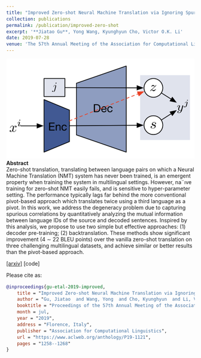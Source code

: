 ```yaml
---
title: "Improved Zero-shot Neural Machine Translation via Ignoring Spurious Correlations"
collection: publications
permalink: /publication/improved-zero-shot
excerpt: '**Jiatao Gu**, Yong Wang, Kyunghyun Cho, Victor O.K. Li'
date: 2019-07-28
venue: 'The 57th Annual Meeting of the Association for Computational Linguistics (ACL),<br>Florence, Italy'
---
```


![png](/images/zero-shot.png)
**Abstract** <br>
Zero-shot translation, translating between language pairs on which a Neural Machine Translation (NMT) system has never been trained, is
an emergent property when training the system
in multilingual settings. However, na¨ıve training for zero-shot NMT easily fails, and is sensitive to hyper-parameter setting. The performance typically lags far behind the more conventional pivot-based approach which translates twice using a third language as a pivot.
In this work, we address the degeneracy problem due to capturing spurious correlations by
quantitatively analyzing the mutual information between language IDs of the source and
decoded sentences. Inspired by this analysis,
we propose to use two simple but effective approaches: (1) decoder pre-training; (2) backtranslation. These methods show significant
improvement (4 ∼ 22 BLEU points) over the
vanilla zero-shot translation on three challenging multilingual datasets, and achieve similar or better results than the pivot-based approach.

[[arxiv]](https://arxiv.org/pdf/1906.01181.pdf) [code]

Please cite as:
```bibtex
@inproceedings{gu-etal-2019-improved,
    title = "Improved Zero-shot Neural Machine Translation via Ignoring Spurious Correlations",
    author = "Gu, Jiatao  and Wang, Yong  and Cho, Kyunghyun  and Li, Victor O.K.",
    booktitle = "Proceedings of the 57th Annual Meeting of the Association for Computational Linguistics",
    month = jul,
    year = "2019",
    address = "Florence, Italy",
    publisher = "Association for Computational Linguistics",
    url = "https://www.aclweb.org/anthology/P19-1121",
    pages = "1258--1268"
}
```